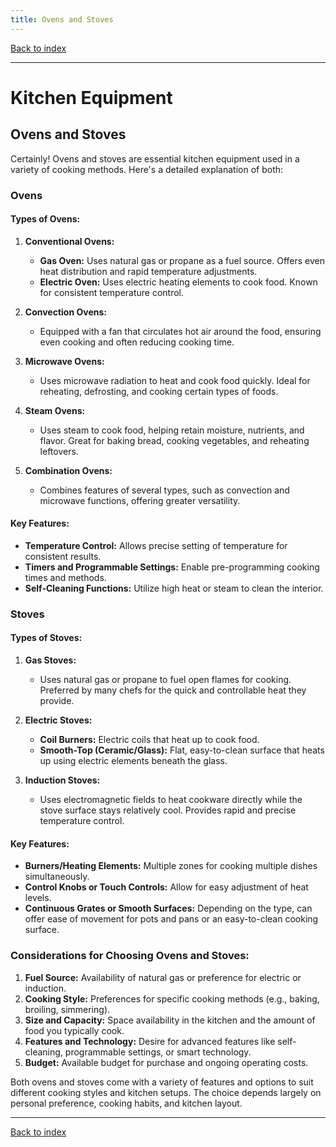 ```yaml
---
title: Ovens and Stoves
---
```


[Back to index](index.html)

---
# Kitchen Equipment
## Ovens and Stoves

Certainly! Ovens and stoves are essential kitchen equipment used in a variety of cooking methods. Here's a detailed explanation of both:

### Ovens

#### Types of Ovens:
1. **Conventional Ovens:**
   - **Gas Oven:** Uses natural gas or propane as a fuel source. Offers even heat distribution and rapid temperature adjustments.
   - **Electric Oven:** Uses electric heating elements to cook food. Known for consistent temperature control.
   
2. **Convection Ovens:**
   - Equipped with a fan that circulates hot air around the food, ensuring even cooking and often reducing cooking time.
   
3. **Microwave Ovens:**
   - Uses microwave radiation to heat and cook food quickly. Ideal for reheating, defrosting, and cooking certain types of foods.

4. **Steam Ovens:**
   - Uses steam to cook food, helping retain moisture, nutrients, and flavor. Great for baking bread, cooking vegetables, and reheating leftovers.

5. **Combination Ovens:**
   - Combines features of several types, such as convection and microwave functions, offering greater versatility.

#### Key Features:
- **Temperature Control:** Allows precise setting of temperature for consistent results.
- **Timers and Programmable Settings:** Enable pre-programming cooking times and methods.
- **Self-Cleaning Functions:** Utilize high heat or steam to clean the interior.

### Stoves

#### Types of Stoves:
1. **Gas Stoves:**
   - Uses natural gas or propane to fuel open flames for cooking. Preferred by many chefs for the quick and controllable heat they provide.
   
2. **Electric Stoves:**
   - **Coil Burners:** Electric coils that heat up to cook food.
   - **Smooth-Top (Ceramic/Glass):** Flat, easy-to-clean surface that heats up using electric elements beneath the glass.

3. **Induction Stoves:**
   - Uses electromagnetic fields to heat cookware directly while the stove surface stays relatively cool. Provides rapid and precise temperature control.

#### Key Features:
- **Burners/Heating Elements:** Multiple zones for cooking multiple dishes simultaneously.
- **Control Knobs or Touch Controls:** Allow for easy adjustment of heat levels.
- **Continuous Grates or Smooth Surfaces:** Depending on the type, can offer ease of movement for pots and pans or an easy-to-clean cooking surface.

### Considerations for Choosing Ovens and Stoves:
1. **Fuel Source:** Availability of natural gas or preference for electric or induction.
2. **Cooking Style:** Preferences for specific cooking methods (e.g., baking, broiling, simmering).
3. **Size and Capacity:** Space availability in the kitchen and the amount of food you typically cook.
4. **Features and Technology:** Desire for advanced features like self-cleaning, programmable settings, or smart technology.
5. **Budget:** Available budget for purchase and ongoing operating costs.

Both ovens and stoves come with a variety of features and options to suit different cooking styles and kitchen setups. The choice depends largely on personal preference, cooking habits, and kitchen layout.

---
[Back to index](index.html)
